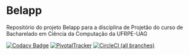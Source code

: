 # Belapp

Repositório do projeto Belapp para a disciplina de Projetão do curso de Bacharelado em Ciência da Computação da UFRPE-UAG

[![Codacy Badge](https://api.codacy.com/project/badge/Grade/3170e003e0734cb59e244db7e0c02185)](https://app.codacy.com/app/flpdias14/Belapp?utm_source=github.com&utm_medium=referral&utm_content=FagnerPulca/Belapp&utm_campaign=Badge_Grade_Dashboard)
[![PivotalTracker](https://img.shields.io/badge/Pivotal%20Tracker-userstories-orange.svg)](https://www.pivotaltracker.com/n/projects/2199974)
[![CircleCI (all branches)](https://img.shields.io/circleci/project/:vcsType/:owner/:repo.svg)](https://circleci.com/gh/FagnerPulca/Belapp/)
